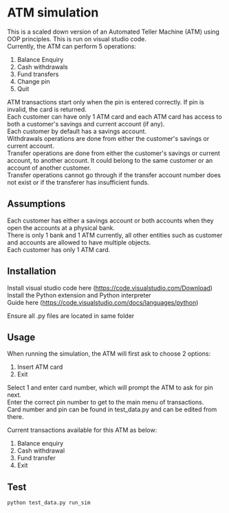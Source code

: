 # ATM simulation
This is a scaled down version of an Automated Teller Machine (ATM) using OOP principles. This is run on visual studio code.<br>
Currently, the ATM can perform 5 operations:
1. Balance Enquiry
2. Cash withdrawals
3. Fund transfers
4. Change pin
5. Quit

ATM transactions start only when the pin is entered correctly. If pin is invalid, the card is returned.<br>
Each customer can have only 1 ATM card and each ATM card has access to both a customer's savings and current account (if any).<br>
Each customer by default has a savings account.<br>
Withdrawals operations are done from either the customer's savings or current account.<br>
Transfer operations are done from either the customer's savings or current account, to another account. It could belong to the same customer or an account of another customer.<br>
Transfer operations cannot go through if the transfer account number does not exist or if the transferer has insufficient funds.

## Assumptions
Each customer has either a savings account or both accounts when they open the accounts at a physical bank.<br>
There is only 1 bank and 1 ATM currently, all other entities such as customer and accounts are allowed to have multiple objects.<br>
Each customer has only 1 ATM card.

## Installation
Install visual studio code here (https://code.visualstudio.com/Download)<br>
Install the Python extension and Python interpreter<br>
Guide here (https://code.visualstudio.com/docs/languages/python)

Ensure all .py files are located in same folder

## Usage
When running the simulation, the ATM will first ask to choose 2 options:
1. Insert ATM card
2. Exit

Select 1 and enter card number, which will prompt the ATM to ask for pin next.<br>
Enter the correct pin number to get to the main menu of transactions.<br>
Card number and pin can be found in test_data.py and can be edited from there.

Current transactions available for this ATM as below:
1. Balance enquiry
2. Cash withdrawal
3. Fund transfer
4. Exit

## Test
```bash
python test_data.py run_sim
```
